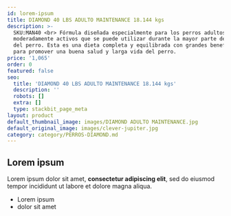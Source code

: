 ```yaml
---
id: lorem-ipsum
title: DIAMOND 40 LBS ADULTO MAINTENANCE 18.144 kgs
description: >-
  SKU:MAN40 <br> Fórmula diseñada especialmente para los perros adultos
  moderadamente activos que se puede utilizar durante la mayor parte de la vida
  del perro. Esta es una dieta completa y equilibrada con grandes beneficios
  para promover una buena salud y larga vida del perro.
price: '1,065'
order: 0
featured: false
seo:
  title: 'DIAMOND 40 LBS ADULTO MAINTENANCE 18.144 kgs'
  description: ''
  robots: []
  extra: []
  type: stackbit_page_meta
layout: product
default_thumbnail_image: images/DIAMOND ADULTO MAINTENANCE.jpg
default_original_image: images/clever-jupiter.jpg
category: category/PERROS-DIAMOND.md
---
```

## Lorem ipsum

Lorem ipsum dolor sit amet, **consectetur adipiscing elit**, sed do eiusmod tempor incididunt ut labore et dolore magna aliqua.

- Lorem ipsum
- dolor sit amet